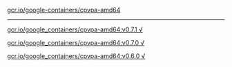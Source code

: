 [gcr.io/google-containers/cpvpa-amd64](https://hub.docker.com/r/sqeven/cpvpa-amd64/tags/) 

----
[gcr.io/google_containers/cpvpa-amd64:v0.7.1 √](https://hub.docker.com/r/sqeven/cpvpa-amd64/tags/)

[gcr.io/google_containers/cpvpa-amd64:v0.7.0 √](https://hub.docker.com/r/sqeven/cpvpa-amd64/tags/)

[gcr.io/google_containers/cpvpa-amd64:v0.6.0 √](https://hub.docker.com/r/sqeven/cpvpa-amd64/tags/)

